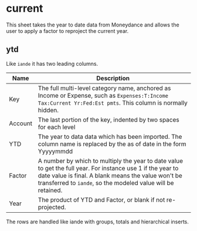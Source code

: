 # current

This sheet takes the year to date data from Moneydance and allows the user to apply a factor to reproject the current year.

## ytd

Like `iande` it has two leading columns.

| Name            | Description                                                  |
| --------------- | ------------------------------------------------------------ |
|Key|The full multi-level category name, anchored as Income or Expense, such as `Expenses:T:Income Tax:Current Yr:Fed:Est pmts`. This column is normally hidden.|
|Account|The last portion of the key, indented by two spaces for each level|
|YTD|The year to data data which has been imported. The column name is replaced by the as of date in the form Yyyyymmdd|
|Factor|A number by which to multiply the year to date value to get the full year.  For instance use 1 if the year to date value is final.  A blank means the value won't be transferred to `iande`, so the modeled value will be retained.|
|Year|The product of YTD and Factor, or blank if not re-projected.|

The rows are handled like iande with groups, totals and hierarchical inserts.